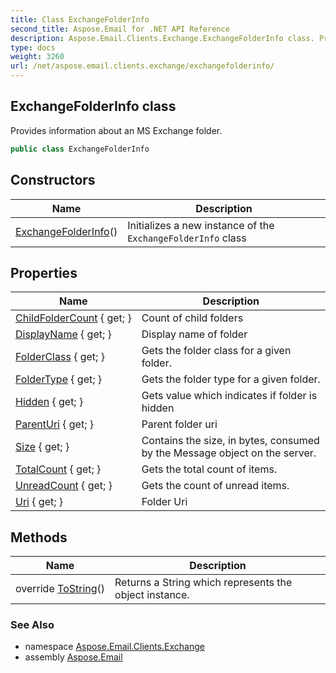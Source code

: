 ```yaml
---
title: Class ExchangeFolderInfo
second_title: Aspose.Email for .NET API Reference
description: Aspose.Email.Clients.Exchange.ExchangeFolderInfo class. Provides information about an MS Exchange folder
type: docs
weight: 3260
url: /net/aspose.email.clients.exchange/exchangefolderinfo/
---
```

## ExchangeFolderInfo class

Provides information about an MS Exchange folder.

```csharp
public class ExchangeFolderInfo
```

## Constructors

| Name | Description |
| --- | --- |
| [ExchangeFolderInfo](exchangefolderinfo/)() | Initializes a new instance of the `ExchangeFolderInfo` class |

## Properties

| Name | Description |
| --- | --- |
| [ChildFolderCount](../../aspose.email.clients.exchange/exchangefolderinfo/childfoldercount/) { get; } | Count of child folders |
| [DisplayName](../../aspose.email.clients.exchange/exchangefolderinfo/displayname/) { get; } | Display name of folder |
| [FolderClass](../../aspose.email.clients.exchange/exchangefolderinfo/folderclass/) { get; } | Gets the folder class for a given folder. |
| [FolderType](../../aspose.email.clients.exchange/exchangefolderinfo/foldertype/) { get; } | Gets the folder type for a given folder. |
| [Hidden](../../aspose.email.clients.exchange/exchangefolderinfo/hidden/) { get; } | Gets value which indicates if folder is hidden |
| [ParentUri](../../aspose.email.clients.exchange/exchangefolderinfo/parenturi/) { get; } | Parent folder uri |
| [Size](../../aspose.email.clients.exchange/exchangefolderinfo/size/) { get; } | Contains the size, in bytes, consumed by the Message object on the server. |
| [TotalCount](../../aspose.email.clients.exchange/exchangefolderinfo/totalcount/) { get; } | Gets the total count of items. |
| [UnreadCount](../../aspose.email.clients.exchange/exchangefolderinfo/unreadcount/) { get; } | Gets the count of unread items. |
| [Uri](../../aspose.email.clients.exchange/exchangefolderinfo/uri/) { get; } | Folder Uri |

## Methods

| Name | Description |
| --- | --- |
| override [ToString](../../aspose.email.clients.exchange/exchangefolderinfo/tostring/)() | Returns a String which represents the object instance. |

### See Also

* namespace [Aspose.Email.Clients.Exchange](../../aspose.email.clients.exchange/)
* assembly [Aspose.Email](../../)


